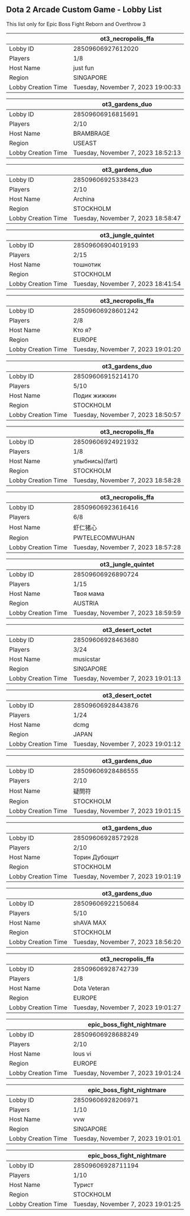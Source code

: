 ## Dota 2 Arcade Custom Game - Lobby List

This list only for Epic Boss Fight Reborn and Overthrow 3

|  | ot3_necropolis_ffa |
| ------ | ------ |
| Lobby ID | 28509606927612020 |
| Players | 1/8 |
| Host Name | just fun |
| Region | SINGAPORE |
| Lobby Creation Time | Tuesday, November 7, 2023 19:00:33 |


|  | ot3_gardens_duo |
| ------ | ------ |
| Lobby ID | 28509606916815691 |
| Players | 2/10 |
| Host Name | BRAMBRAGE |
| Region | USEAST |
| Lobby Creation Time | Tuesday, November 7, 2023 18:52:13 |


|  | ot3_gardens_duo |
| ------ | ------ |
| Lobby ID | 28509606925338423 |
| Players | 2/10 |
| Host Name | Archina |
| Region | STOCKHOLM |
| Lobby Creation Time | Tuesday, November 7, 2023 18:58:47 |


|  | ot3_jungle_quintet |
| ------ | ------ |
| Lobby ID | 28509606904019193 |
| Players | 2/15 |
| Host Name | тошнотик |
| Region | STOCKHOLM |
| Lobby Creation Time | Tuesday, November 7, 2023 18:41:54 |


|  | ot3_necropolis_ffa |
| ------ | ------ |
| Lobby ID | 28509606928601242 |
| Players | 2/8 |
| Host Name | Кто я? |
| Region | EUROPE |
| Lobby Creation Time | Tuesday, November 7, 2023 19:01:20 |


|  | ot3_gardens_duo |
| ------ | ------ |
| Lobby ID | 28509606915214170 |
| Players | 5/10 |
| Host Name | Подик жижкин |
| Region | STOCKHOLM |
| Lobby Creation Time | Tuesday, November 7, 2023 18:50:57 |


|  | ot3_necropolis_ffa |
| ------ | ------ |
| Lobby ID | 28509606924921932 |
| Players | 1/8 |
| Host Name | улыбнись)(fart) |
| Region | STOCKHOLM |
| Lobby Creation Time | Tuesday, November 7, 2023 18:58:28 |


|  | ot3_necropolis_ffa |
| ------ | ------ |
| Lobby ID | 28509606923616416 |
| Players | 6/8 |
| Host Name | 虾仁猪心 |
| Region | PWTELECOMWUHAN |
| Lobby Creation Time | Tuesday, November 7, 2023 18:57:28 |


|  | ot3_jungle_quintet |
| ------ | ------ |
| Lobby ID | 28509606926890724 |
| Players | 1/15 |
| Host Name | Твоя мама |
| Region | AUSTRIA |
| Lobby Creation Time | Tuesday, November 7, 2023 18:59:59 |


|  | ot3_desert_octet |
| ------ | ------ |
| Lobby ID | 28509606928463680 |
| Players | 3/24 |
| Host Name | musicstar |
| Region | SINGAPORE |
| Lobby Creation Time | Tuesday, November 7, 2023 19:01:13 |


|  | ot3_desert_octet |
| ------ | ------ |
| Lobby ID | 28509606928443876 |
| Players | 1/24 |
| Host Name | dcmg |
| Region | JAPAN |
| Lobby Creation Time | Tuesday, November 7, 2023 19:01:12 |


|  | ot3_gardens_duo |
| ------ | ------ |
| Lobby ID | 28509606928486555 |
| Players | 2/10 |
| Host Name | 疑問符 |
| Region | STOCKHOLM |
| Lobby Creation Time | Tuesday, November 7, 2023 19:01:15 |


|  | ot3_gardens_duo |
| ------ | ------ |
| Lobby ID | 28509606928572928 |
| Players | 2/10 |
| Host Name | Торин Дубощит |
| Region | STOCKHOLM |
| Lobby Creation Time | Tuesday, November 7, 2023 19:01:19 |


|  | ot3_gardens_duo |
| ------ | ------ |
| Lobby ID | 28509606922150684 |
| Players | 5/10 |
| Host Name | shAVA MAX |
| Region | STOCKHOLM |
| Lobby Creation Time | Tuesday, November 7, 2023 18:56:20 |


|  | ot3_necropolis_ffa |
| ------ | ------ |
| Lobby ID | 28509606928742739 |
| Players | 1/8 |
| Host Name | Dota Veteran |
| Region | EUROPE |
| Lobby Creation Time | Tuesday, November 7, 2023 19:01:27 |


|  | epic_boss_fight_nightmare |
| ------ | ------ |
| Lobby ID | 28509606928688249 |
| Players | 2/10 |
| Host Name | lous vi |
| Region | EUROPE |
| Lobby Creation Time | Tuesday, November 7, 2023 19:01:24 |


|  | epic_boss_fight_nightmare |
| ------ | ------ |
| Lobby ID | 28509606928206971 |
| Players | 1/10 |
| Host Name | vvw |
| Region | SINGAPORE |
| Lobby Creation Time | Tuesday, November 7, 2023 19:01:01 |


|  | epic_boss_fight_nightmare |
| ------ | ------ |
| Lobby ID | 28509606928711194 |
| Players | 1/10 |
| Host Name | Турист |
| Region | STOCKHOLM |
| Lobby Creation Time | Tuesday, November 7, 2023 19:01:25 |


